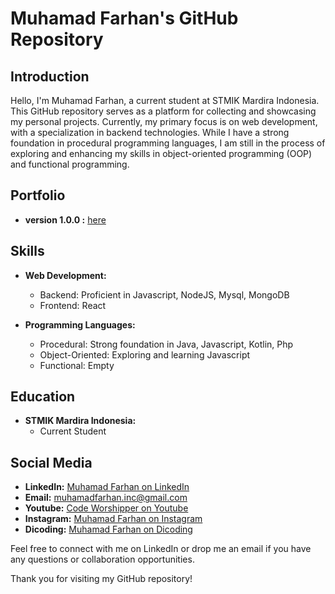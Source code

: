# Muhamad Farhan's GitHub Repository

## Introduction

Hello, I'm Muhamad Farhan, a current student at STMIK Mardira Indonesia. This GitHub repository serves as a platform for collecting and showcasing my personal projects. Currently, my primary focus is on web development, with a specialization in backend technologies. While I have a strong foundation in procedural programming languages, I am still in the process of exploring and enhancing my skills in object-oriented programming (OOP) and functional programming.

## Portfolio

- **version 1.0.0 :** [here](https://mrglxor.netlify.app/)

## Skills

- **Web Development:**

  - Backend: Proficient in Javascript, NodeJS, Mysql, MongoDB
  - Frontend: React

- **Programming Languages:**
  - Procedural: Strong foundation in Java, Javascript, Kotlin, Php
  - Object-Oriented: Exploring and learning Javascript
  - Functional: Empty

## Education

- **STMIK Mardira Indonesia:**
  - Current Student

## Social Media

- **LinkedIn:** [Muhamad Farhan on LinkedIn](https://www.linkedin.com/in/muhamadfarhaninc/)
- **Email:** muhamadfarhan.inc@gmail.com
- **Youtube:** [Code Worshipper on Youtube](https://www.youtube.com/@codeworshipper)
- **Instagram:** [Muhamad Farhan on Instagram](https://www.instagram.com/mrglxor/)
- **Dicoding:** [Muhamad Farhan on Dicoding](https://www.dicoding.com/users/muhamadfarhaninc/academies)

Feel free to connect with me on LinkedIn or drop me an email if you have any questions or collaboration opportunities.

Thank you for visiting my GitHub repository!
